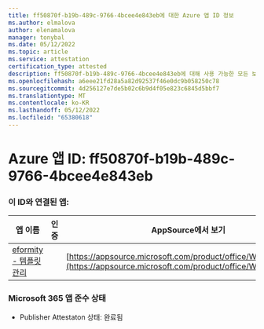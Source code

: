 ```yaml
---
title: ff50870f-b19b-489c-9766-4bcee4e843eb에 대한 Azure 앱 ID 정보
ms.author: elmalova
author: elenamalova
manager: tonybal
ms.date: 05/12/2022
ms.topic: article
ms.service: attestation
certification_type: attested
description: ff50870f-b19b-489c-9766-4bcee4e843eb에 대해 사용 가능한 모든 보안 및 규정 준수 정보입니다.
ms.openlocfilehash: a6eee21fd28a5a82d92537f46e0dc9b058250c78
ms.sourcegitcommit: 4d256127e7de5b02c6b9d4f05e823c6845d5bbf7
ms.translationtype: MT
ms.contentlocale: ko-KR
ms.lasthandoff: 05/12/2022
ms.locfileid: "65380618"
---
```

# <a name="azure-app-id-ff50870f-b19b-489c-9766-4bcee4e843eb"></a>Azure 앱 ID: ff50870f-b19b-489c-9766-4bcee4e843eb


### <a name="apps-associated-with-this-id"></a>이 ID와 연결된 앱:
| **앱 이름** | **인증** | **AppSource에서 보기** |
|--------------|---------------|-----------------------|
| [eformity - 템플릿 관리](../forward/WA200003519.md) |  | [https://appsource.microsoft.com/product/office/WA200003519](https://appsource.microsoft.com/product/office/WA200003519) |

### <a name="microsoft-365-app-compliance-status"></a>Microsoft 365 앱 준수 상태
- Publisher Attestaton 상태: 완료됨
